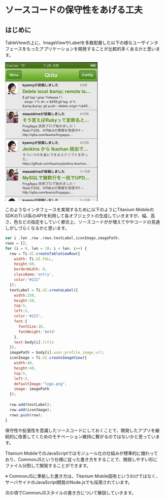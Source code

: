 # ソースコードの保守性をあげる工夫

## はじめに

TableViewの上に、ImageViewやLabelを多数配置した以下の様なユーザインタフェースをもったアプリケーションを開発することが比較的多くあるかと思います。

![](../../image/TiQiita-01.png)

このようなインタフェースを実現するために以下のようにTitanium MobileのSDKのTi.UI系のAPIを利用して各オブジェクトの生成していきますが、幅、高さ、色などの指定をしていく都合上、ソースコードがが増えてややコードの見通しがしづらくなるかと思います。

```javascript
var i ,len ,row ,rows,textLabel,iconImage,imagePath;
rows = [];
for (i = 0, len = 10; i < len; i++) {
  row = Ti.UI.createTableViewRow({
    width: Ti.UI.FULL,
    height:60,
    borderWidth: 0,
	className:'entry',
    color:"#222"
  });
  textLabel = Ti.UI.createLabel({
    width:250,
    height:50,
    top:5,
    left:5,
    color:'#222',
    font:{
      fontSize:16,
      fontWeight:'bold'
    },
    text:body[i].title
  });
  imagePath = body[i].user.profile_image_url;
  iconImage = Ti.UI.createImageView({
    width:40,
    height:40,
    top:5,
    left:5,
    defaultImage:"logo.png",
    image: imagePath
  });

  row.add(textLabel);
  row.add(iconImage);
  rows.push(row);
}

```

保守性や拡張性を意識したソースコードにしておくことで、開発したアプリを継続的に改善してくためのモチベーション維持に繋がるのではないかと思っています。

Titanium MobileでのJavaScriptではモジュール化の仕組みが標準的に備わっており、CommonJSという仕様に従った書き方をすることで、開発しやすい形にファイル分割して開発することができます。

※ CommonJSに準拠した書き方は、Titanium Mobile固有というわけではなく、サーバサイドのJavaScript開発のNode.jsでも採用されています。

次の項でCommonJSスタイルの書き方について解説していきます。

